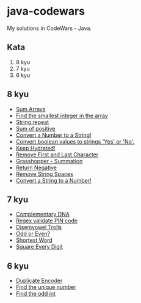 # java-codewars
My solutions in CodeWars - Java.

## Kata
1. 8 kyu
2. 7 kyu
3. 6 kyu

## 8 kyu
+ [Sum Arrays](/src/main/java/fundamentials/SumArray.java)
+ [Find the smallest integer in the array](/src/main/java/fundamentials/FindTheSmallestIntInArray.java)
+ [String repeat](/src/main/java/fundamentials/StringRepeat.java)
+ [Sum of positive](/src/main/java/fundamentials/SumOfPositive.java)
+ [Convert a Number to a String!](/src/main/java/fundamentials/NumberToString.java)
+ [Convert boolean values to strings 'Yes' or 'No'.](/src/main/java/fundamentials/ConvertYesNo.java)
+ [Keep Hydrated!](/src/main/java/fundamentials/KeepHydrated.java)
+ [Remove First and Last Character](/src/main/java/fundamentials/RemoveFirstAndLastCharacter.java)
+ [Grasshopper - Summation](/src/main/java/fundamentials/GrasshopperSummation.java)
+ [Return Negative](/src/main/java/fundamentials/ReturnNegative.java)
+ [Remove String Spaces](/src/main/java/fundamentials/RemoveStringSpaces.java)
+ [Convert a String to a Number!](/src/main/java/fundamentials/StringToNumber.java)

## 7 kyu
+ [Complementary DNA](/src/main/java/fundamentials/ComplementaryDNA.java)
+ [Regex validate PIN code](/src/main/java/fundamentials/RegexValidatePIN.java)
+ [Disemvowel Trolls](/src/main/java/fundamentials/DisemvowelTrolls.java)
+ [Odd or Even?](/src/main/java/fundamentials/OddOrEven.java)
+ [Shortest Word](/src/main/java/fundamentials/ShortestWord.java)
+ [Square Every Digit](/src/main/java/fundamentials/SquareEveryDigit.java)

## 6 kyu
+ [Duplicate Encoder](/src/main/java/fundamentials/DupliateEncoder.java)
+ [Find the unique number](/src/main/java/fundamentials/FindTheUniqueNumber.java)
+ [Find the odd int](/src/main/java/fundamentials/FindOdd.java)
